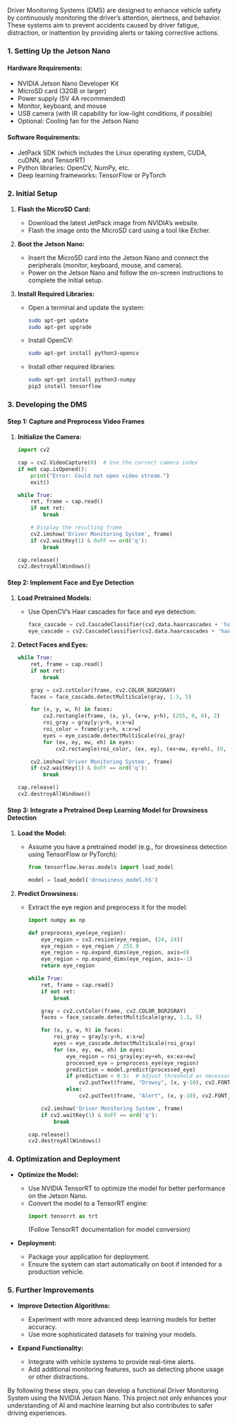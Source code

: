 Driver Monitoring Systems (DMS) are designed to enhance vehicle safety by continuously monitoring the driver’s attention, alertness, and behavior. These systems aim to prevent accidents caused by driver fatigue, distraction, or inattention by providing alerts or taking corrective actions.


### 1. Setting Up the Jetson Nano

#### Hardware Requirements:
- NVIDIA Jetson Nano Developer Kit
- MicroSD card (32GB or larger)
- Power supply (5V 4A recommended)
- Monitor, keyboard, and mouse
- USB camera (with IR capability for low-light conditions, if possible)
- Optional: Cooling fan for the Jetson Nano

#### Software Requirements:
- JetPack SDK (which includes the Linux operating system, CUDA, cuDNN, and TensorRT)
- Python libraries: OpenCV, NumPy, etc.
- Deep learning frameworks: TensorFlow or PyTorch

### 2. Initial Setup

1. **Flash the MicroSD Card:**
   - Download the latest JetPack image from NVIDIA’s website.
   - Flash the image onto the MicroSD card using a tool like Etcher.

2. **Boot the Jetson Nano:**
   - Insert the MicroSD card into the Jetson Nano and connect the peripherals (monitor, keyboard, mouse, and camera).
   - Power on the Jetson Nano and follow the on-screen instructions to complete the initial setup.

3. **Install Required Libraries:**
   - Open a terminal and update the system:
     ```sh
     sudo apt-get update
     sudo apt-get upgrade
     ```
   - Install OpenCV:
     ```sh
     sudo apt-get install python3-opencv
     ```
   - Install other required libraries:
     ```sh
     sudo apt-get install python3-numpy
     pip3 install tensorflow
     ```

### 3. Developing the DMS

#### Step 1: Capture and Preprocess Video Frames

1. **Initialize the Camera:**
   ```python
   import cv2

   cap = cv2.VideoCapture(0)  # Use the correct camera index
   if not cap.isOpened():
       print("Error: Could not open video stream.")
       exit()

   while True:
       ret, frame = cap.read()
       if not ret:
           break

       # Display the resulting frame
       cv2.imshow('Driver Monitoring System', frame)
       if cv2.waitKey(1) & 0xFF == ord('q'):
           break

   cap.release()
   cv2.destroyAllWindows()
   ```

#### Step 2: Implement Face and Eye Detection

1. **Load Pretrained Models:**
   - Use OpenCV’s Haar cascades for face and eye detection:
     ```python
     face_cascade = cv2.CascadeClassifier(cv2.data.haarcascades + 'haarcascade_frontalface_default.xml')
     eye_cascade = cv2.CascadeClassifier(cv2.data.haarcascades + 'haarcascade_eye.xml')
     ```

2. **Detect Faces and Eyes:**
   ```python
   while True:
       ret, frame = cap.read()
       if not ret:
           break

       gray = cv2.cvtColor(frame, cv2.COLOR_BGR2GRAY)
       faces = face_cascade.detectMultiScale(gray, 1.3, 5)

       for (x, y, w, h) in faces:
           cv2.rectangle(frame, (x, y), (x+w, y+h), (255, 0, 0), 2)
           roi_gray = gray[y:y+h, x:x+w]
           roi_color = frame[y:y+h, x:x+w]
           eyes = eye_cascade.detectMultiScale(roi_gray)
           for (ex, ey, ew, eh) in eyes:
               cv2.rectangle(roi_color, (ex, ey), (ex+ew, ey+eh), (0, 255, 0), 2)

       cv2.imshow('Driver Monitoring System', frame)
       if cv2.waitKey(1) & 0xFF == ord('q'):
           break

   cap.release()
   cv2.destroyAllWindows()
   ```

#### Step 3: Integrate a Pretrained Deep Learning Model for Drowsiness Detection

1. **Load the Model:**
   - Assume you have a pretrained model (e.g., for drowsiness detection using TensorFlow or PyTorch):
     ```python
     from tensorflow.keras.models import load_model

     model = load_model('drowsiness_model.h5')
     ```

2. **Predict Drowsiness:**
   - Extract the eye region and preprocess it for the model:
     ```python
     import numpy as np

     def preprocess_eye(eye_region):
         eye_region = cv2.resize(eye_region, (24, 24))
         eye_region = eye_region / 255.0
         eye_region = np.expand_dims(eye_region, axis=0)
         eye_region = np.expand_dims(eye_region, axis=-1)
         return eye_region

     while True:
         ret, frame = cap.read()
         if not ret:
             break

         gray = cv2.cvtColor(frame, cv2.COLOR_BGR2GRAY)
         faces = face_cascade.detectMultiScale(gray, 1.3, 5)

         for (x, y, w, h) in faces:
             roi_gray = gray[y:y+h, x:x+w]
             eyes = eye_cascade.detectMultiScale(roi_gray)
             for (ex, ey, ew, eh) in eyes:
                 eye_region = roi_gray[ey:ey+eh, ex:ex+ew]
                 processed_eye = preprocess_eye(eye_region)
                 prediction = model.predict(processed_eye)
                 if prediction < 0.5:  # Adjust threshold as necessary
                     cv2.putText(frame, "Drowsy", (x, y-10), cv2.FONT_HERSHEY_SIMPLEX, 0.9, (0, 0, 255), 2)
                 else:
                     cv2.putText(frame, "Alert", (x, y-10), cv2.FONT_HERSHEY_SIMPLEX, 0.9, (0, 255, 0), 2)

         cv2.imshow('Driver Monitoring System', frame)
         if cv2.waitKey(1) & 0xFF == ord('q'):
             break

     cap.release()
     cv2.destroyAllWindows()
     ```

### 4. Optimization and Deployment

- **Optimize the Model:**
  - Use NVIDIA TensorRT to optimize the model for better performance on the Jetson Nano.
  - Convert the model to a TensorRT engine:
    ```python
    import tensorrt as trt
    ```
    (Follow TensorRT documentation for model conversion)

- **Deployment:**
  - Package your application for deployment.
  - Ensure the system can start automatically on boot if intended for a production vehicle.

### 5. Further Improvements

- **Improve Detection Algorithms:**
  - Experiment with more advanced deep learning models for better accuracy.
  - Use more sophisticated datasets for training your models.

- **Expand Functionality:**
  - Integrate with vehicle systems to provide real-time alerts.
  - Add additional monitoring features, such as detecting phone usage or other distractions.

By following these steps, you can develop a functional Driver Monitoring System using the NVIDIA Jetson Nano. This project not only enhances your understanding of AI and machine learning but also contributes to safer driving experiences.